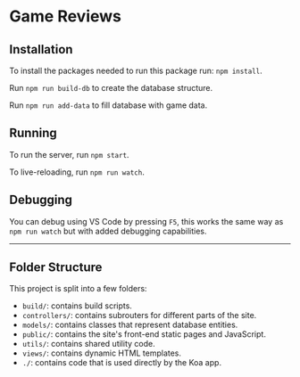 # Game Reviews

## Installation

To install the packages needed to run this package run: `npm install`.

Run `npm run build-db` to create the database structure.

Run `npm run add-data` to fill database with game data.

## Running

To run the server, run `npm start`.

To live-reloading, run `npm run watch`.

## Debugging

You can debug using VS Code by pressing `F5`, this works the same way as `npm run watch` but with added debugging capabilities.

---

## Folder Structure

This project is split into a few folders:

- `build/`: contains build scripts.
- `controllers/`: contains subrouters for different parts of the site.
- `models/`: contains classes that represent database entities.
- `public/`: contains the site's front-end static pages and JavaScript.
- `utils/`: contains shared utility code.
- `views/`: contains dynamic HTML templates.
- `./`: contains code that is used directly by the Koa app.

